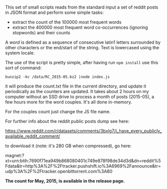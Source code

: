
This set of small scripts reads from the standard input a set of reddit posts in JSON format and perform some simple tasks:
* extract the count of the 100000 most frequent words
* extract the 400000 most frequent word co-occurrences (ignoring stopwords) and their counts

A *word* is defined as a sequence of consecutive latin1 letters surrounded by other characters or the end/start of the string. Text is lowercased using the system locale.

The use of the script is pretty simple, after having run `npm install` use this sort of command:
 
`bunzip2 -kc /data/RC_2015-05.bz2 |node index.js`

it will produce the count.txt file in the current directory, and update it periodically as the counters are updated. It takes about 2 hours on my computer without an SSD drive to process a month of posts (2015-05), a few hours more for the word couples. It's all done in-memory.

For the couples count just change the JS file name.

For further info about the reddit public posts dump see here:

https://www.reddit.com/r/datasets/comments/3bxlg7/i_have_every_publicly_available_reddit_comment/

to download it (note: it's 280 GB when compressed), go here:

magnet:?xt=urn:btih:7690f71ea949b868080401c749e878f98de34d3d&dn=reddit%5Fdata&tr=http%3A%2F%2Ftracker.pushshift.io%3A6969%2Fannounce&tr=udp%3A%2F%2Ftracker.openbittorrent.com%3A80

__The count for May, 2015, is available in the release page.__

